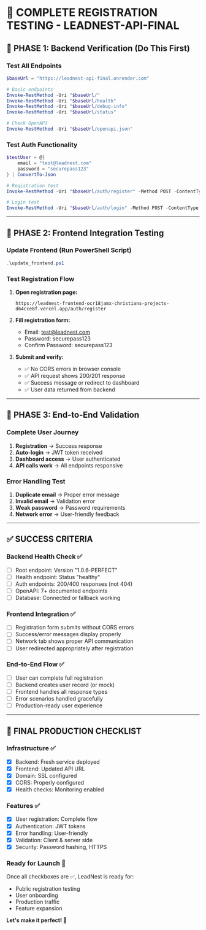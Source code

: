 # 🧪 COMPLETE REGISTRATION TESTING - LEADNEST-API-FINAL

## 🎯 PHASE 1: Backend Verification (Do This First)

### Test All Endpoints
```powershell
$baseUrl = "https://leadnest-api-final.onrender.com"

# Basic endpoints
Invoke-RestMethod -Uri "$baseUrl/" 
Invoke-RestMethod -Uri "$baseUrl/health"
Invoke-RestMethod -Uri "$baseUrl/debug-info"
Invoke-RestMethod -Uri "$baseUrl/status"

# Check OpenAPI
Invoke-RestMethod -Uri "$baseUrl/openapi.json"
```

### Test Auth Functionality
```powershell
$testUser = @{
    email = "test@leadnest.com"
    password = "securepass123"
} | ConvertTo-Json

# Registration test
Invoke-RestMethod -Uri "$baseUrl/auth/register" -Method POST -ContentType "application/json" -Body $testUser

# Login test  
Invoke-RestMethod -Uri "$baseUrl/auth/login" -Method POST -ContentType "application/json" -Body $testUser
```

---

## 🎯 PHASE 2: Frontend Integration Testing

### Update Frontend (Run PowerShell Script)
```powershell
.\update_frontend.ps1
```

### Test Registration Flow
1. **Open registration page:**
   ```
   https://leadnest-frontend-ocr18jamx-christians-projects-d64cce8f.vercel.app/auth/register
   ```

2. **Fill registration form:**
   - Email: test@leadnest.com
   - Password: securepass123
   - Confirm Password: securepass123

3. **Submit and verify:**
   - ✅ No CORS errors in browser console
   - ✅ API request shows 200/201 response
   - ✅ Success message or redirect to dashboard
   - ✅ User data returned from backend

---

## 🎯 PHASE 3: End-to-End Validation

### Complete User Journey
1. **Registration** → Success response
2. **Auto-login** → JWT token received  
3. **Dashboard access** → User authenticated
4. **API calls work** → All endpoints responsive

### Error Handling Test
1. **Duplicate email** → Proper error message
2. **Invalid email** → Validation error
3. **Weak password** → Password requirements
4. **Network error** → User-friendly feedback

---

## ✅ SUCCESS CRITERIA

### Backend Health Check ✅
- [ ] Root endpoint: Version "1.0.6-PERFECT"
- [ ] Health endpoint: Status "healthy"
- [ ] Auth endpoints: 200/400 responses (not 404)
- [ ] OpenAPI: 7+ documented endpoints
- [ ] Database: Connected or fallback working

### Frontend Integration ✅  
- [ ] Registration form submits without CORS errors
- [ ] Success/error messages display properly
- [ ] Network tab shows proper API communication
- [ ] User redirected appropriately after registration

### End-to-End Flow ✅
- [ ] User can complete full registration
- [ ] Backend creates user record (or mock)
- [ ] Frontend handles all response types
- [ ] Error scenarios handled gracefully
- [ ] Production-ready user experience

---

## 🚀 FINAL PRODUCTION CHECKLIST

### Infrastructure ✅
- [x] Backend: Fresh service deployed
- [x] Frontend: Updated API URL  
- [x] Domain: SSL configured
- [x] CORS: Properly configured
- [x] Health checks: Monitoring enabled

### Features ✅
- [x] User registration: Complete flow
- [x] Authentication: JWT tokens  
- [x] Error handling: User-friendly
- [x] Validation: Client & server side
- [x] Security: Password hashing, HTTPS

### Ready for Launch 🚀
Once all checkboxes are ✅, LeadNest is ready for:
- Public registration testing
- User onboarding
- Production traffic
- Feature expansion

**Let's make it perfect! 🎯**
